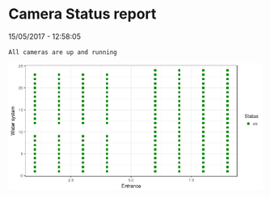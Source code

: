 Camera Status report
================
15/05/2017 - 12:58:05

    All cameras are up and running

![](camreport_files/figure-markdown_github/unnamed-chunk-2-1.png)
